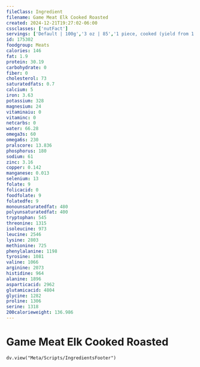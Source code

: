 ```yaml
---
fileClass: Ingredient
filename: Game Meat Elk Cooked Roasted
created: 2024-12-21T19:27:02-06:00
cssclasses: ['nutFact']
servings: ['Default | 100g','3 oz | 85','1 piece, cooked (yield from 1 lb raw meat, boneless) | 340']
id: 175302
foodgroup: Meats
calories: 146
fat: 1.9
protein: 30.19
carbohydrate: 0
fiber: 0
cholesterol: 73
saturatedfats: 0.7
calcium: 5
iron: 3.63
potassium: 328
magnesium: 24
vitaminaiu: 0
vitaminc: 0
netcarbs: 0
water: 66.28
omega3s: 60
omega6s: 230
pralscore: 13.836
phosphorus: 180
sodium: 61
zinc: 3.16
copper: 0.142
manganese: 0.013
selenium: 13
folate: 9
folicacid: 0
foodfolate: 9
folatedfe: 9
monounsaturatedfat: 480
polyunsaturatedfat: 400
tryptophan: 545
threonine: 1315
isoleucine: 973
leucine: 2546
lysine: 2803
methionine: 725
phenylalanine: 1198
tyrosine: 1081
valine: 1066
arginine: 2073
histidine: 964
alanine: 1896
asparticacid: 2962
glutamicacid: 4804
glycine: 1282
proline: 1306
serine: 1318
200calorieweight: 136.986
---
```


# Game Meat Elk Cooked Roasted

```dataviewjs
dv.view("Meta/Scripts/IngredientsFooter")
```